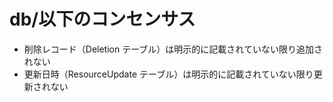 # db/以下のコンセンサス

- 削除レコード（Deletion テーブル）は明示的に記載されていない限り追加されない
- 更新日時（ResourceUpdate テーブル）は明示的に記載されていない限り更新されない
